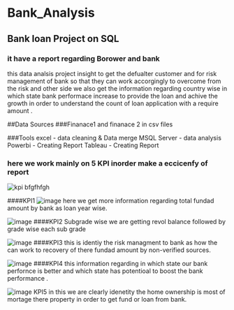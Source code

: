 # Bank_Analysis
## Bank loan Project on SQL 
### it have a report regarding Borower and bank 

this data analsis project insight to get the defualter customer and for risk management of bank so that they can work accorgingly to overcome from the risk 
and other side we also get the information regarding country wise in which state bank performace increase to provide the loan and achive the growth in order to 
understand the count of loan application with a require amount .

##Data Sources 
###Finanace1 and finanace 2 in csv files 

###Tools
excel - data cleaning & Data merge 
MSQL Server - data analysis
Powerbi - Creating Report 
Tableau - Creating Report 

### here we work mainly on 5 KPI inorder make a eccicenfy of report 
![kpi bfgfhfgh](https://github.com/user-attachments/assets/e7052499-8614-4507-a9ef-037ced07e88e)




####KPI1
![image](https://github.com/user-attachments/assets/c85ad4fc-fdc3-4687-813b-a4c5e502d279)
here we get more information regarding total fundad amount by bank as loan year wise.









![image](https://github.com/user-attachments/assets/84d00a66-9d55-4f47-bfb5-063bdb4bbc7e)
####KPI2
 Subgrade wise we are getting revol balance followed by grade wise each sub grade 










![image](https://github.com/user-attachments/assets/cd199da0-7475-40e5-adf0-9f05802a8ac1)
####KPI3
this is identiy the risk managment to bank as how the can work to recovery of there fundad amount by non-verified sources.









![image](https://github.com/user-attachments/assets/23e38f3a-b51d-4d46-b068-409f09a4da8b)
####KPI4
this information regarding in which state our bank perfornce is better and which state has potentioal to boost the bank performance .








![image](https://github.com/user-attachments/assets/4d8597de-50d1-4d58-a448-e5c36db0fae0)
KPI5
in this we are clearly idenetity the home ownership is most of mortage there property in order to get fund or loan from bank.




